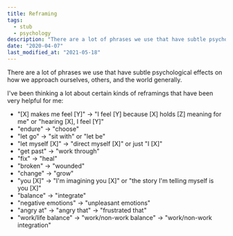 ```yaml
---
title: Reframing
tags:
  - stub
  - psychology
description: "There are a lot of phrases we use that have subtle psychological effects on how we approach ourselves, others, and the world generally."
date: "2020-04-07"
last_modified_at: "2021-05-18"
---
```


There are a lot of phrases we use that have subtle psychological effects on how we approach ourselves, others, and the world generally.

I've been thinking a lot about certain kinds of reframings that have been very helpful for me:

* "[X] makes me feel [Y]" &rarr; "I feel [Y] because [X] holds [Z] meaning for me" or "hearing [X], I feel [Y]"
* "endure" &rarr; "choose"
* "let go" &rarr; "sit with" or "let be"
* "let myself [X]" &rarr; "direct myself [X]" or just "I [X]"
* "get past" &rarr; "work through"
* "fix" &rarr; "heal"
* "broken" &rarr; "wounded"
* "change" &rarr; "grow"
* "you [X]" &rarr; "I'm imagining you [X]" or "the story I'm telling myself is you [X]"
* "balance" &rarr; "integrate"
* "negative emotions" &rarr; "unpleasant emotions"
* "angry at" &rarr; "angry that" &rarr; "frustrated that"
* "work/life balance" &rarr; "work/non-work balance" &rarr; "work/non-work integration"
